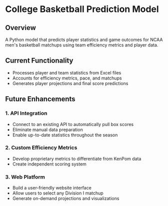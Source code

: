 # College Basketball Prediction Model

## Overview
A Python model that predicts player statistics and game outcomes for NCAA men's basketball matchups using team efficiency metrics and player data.

## Current Functionality
- Processes player and team statistics from Excel files
- Accounts for efficiency metrics, pace, and matchups
- Generates player projections and final score predictions

## Future Enhancements

### 1. API Integration
- Connect to an existing API to automatically pull box scores
- Eliminate manual data preparation
- Enable up-to-date statistics throughout the season

### 2. Custom Efficiency Metrics
- Develop proprietary metrics to differentiate from KenPom data
- Create independent scoring system

### 3. Web Platform
- Build a user-friendly website interface
- Allow users to select any Division I matchup
- Generate on-demand projections and visualizations
